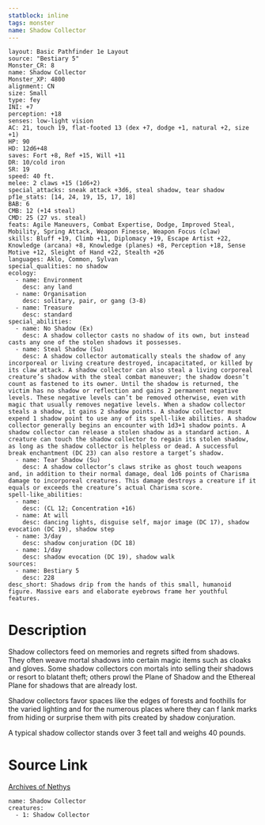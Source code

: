 ```yaml
---
statblock: inline
tags: monster
name: Shadow Collector
---
```

```statblock
layout: Basic Pathfinder 1e Layout
source: "Bestiary 5"
Monster_CR: 8
name: Shadow Collector
Monster_XP: 4800
alignment: CN
size: Small
type: fey
INI: +7
perception: +18
senses: low-light vision
AC: 21, touch 19, flat-footed 13 (dex +7, dodge +1, natural +2, size +1)
HP: 90
HD: 12d6+48
saves: Fort +8, Ref +15, Will +11
DR: 10/cold iron
SR: 19
speed: 40 ft.
melee: 2 claws +15 (1d6+2)
special_attacks: sneak attack +3d6, steal shadow, tear shadow
pf1e_stats: [14, 24, 19, 15, 17, 18]
BAB: 6
CMB: 12 (+14 steal)
CMD: 25 (27 vs. steal)
feats: Agile Maneuvers, Combat Expertise, Dodge, Improved Steal, Mobility, Spring Attack, Weapon Finesse, Weapon Focus (claw)
skills: Bluff +19, Climb +11, Diplomacy +19, Escape Artist +22, Knowledge (arcana) +8, Knowledge (planes) +8, Perception +18, Sense Motive +12, Sleight of Hand +22, Stealth +26
languages: Aklo, Common, Sylvan
special_qualities: no shadow
ecology:
  - name: Environment
    desc: any land
  - name: Organisation
    desc: solitary, pair, or gang (3-8)
  - name: Treasure
    desc: standard
special_abilities:
  - name: No Shadow (Ex)
    desc: A shadow collector casts no shadow of its own, but instead casts any one of the stolen shadows it possesses.
  - name: Steal Shadow (Su)
    desc: A shadow collector automatically steals the shadow of any incorporeal or living creature destroyed, incapacitated, or killed by its claw attack. A shadow collector can also steal a living corporeal creature’s shadow with the steal combat maneuver; the shadow doesn’t count as fastened to its owner. Until the shadow is returned, the victim has no shadow or reflection and gains 2 permanent negative levels. These negative levels can’t be removed otherwise, even with magic that usually removes negative levels. When a shadow collector steals a shadow, it gains 2 shadow points. A shadow collector must expend 1 shadow point to use any of its spell-like abilities. A shadow collector generally begins an encounter with 1d3+1 shadow points. A shadow collector can release a stolen shadow as a standard action. A creature can touch the shadow collector to regain its stolen shadow, as long as the shadow collector is helpless or dead. A successful break enchantment (DC 23) can also restore a target’s shadow.
  - name: Tear Shadow (Su)
    desc: A shadow collector’s claws strike as ghost touch weapons and, in addition to their normal damage, deal 1d6 points of Charisma damage to incorporeal creatures. This damage destroys a creature if it equals or exceeds the creature’s actual Charisma score.
spell-like_abilities:
  - name:
    desc: (CL 12; Concentration +16)
  - name: At will
    desc: dancing lights, disguise self, major image (DC 17), shadow evocation (DC 19), shadow step
  - name: 3/day
    desc: shadow conjuration (DC 18)
  - name: 1/day
    desc: shadow evocation (DC 19), shadow walk
sources:
  - name: Bestiary 5
    desc: 228
desc_short: Shadows drip from the hands of this small, humanoid figure. Massive ears and elaborate eyebrows frame her youthful features.
```
# Description
Shadow collectors feed on memories and regrets sifted from shadows. They often weave mortal shadows into certain magic items such as cloaks and gloves. Some shadow collectors con mortals into selling their shadows or resort to blatant theft; others prowl the Plane of Shadow and the Ethereal Plane for shadows that are already lost.

 Shadow collectors favor spaces like the edges of forests and foothills for the varied lighting and for the numerous places where they can f lank marks from hiding or surprise them with pits created by shadow conjuration.

 A typical shadow collector stands over 3 feet tall and weighs 40 pounds.
# Source Link
[Archives of Nethys](https://aonprd.com/MonsterDisplay.aspx?ItemName=Shadow%20Collector)
```encounter-table
name: Shadow Collector
creatures:
  - 1: Shadow Collector
```
